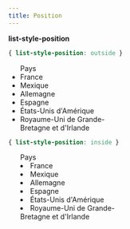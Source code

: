 ```yaml
---
title: Position
---
```


**list-style-position**

```css
{ list-style-position: outside }
```

<div style="width:240px">
  <ul style='list-style-position: outside'>Pays
    <li>France</li>
    <li>Mexique</li>
    <li>Allemagne</li>
    <li>Espagne</li>
    <li>États-Unis d'Amérique</li>
    <li>Royaume-Uni de Grande-Bretagne et d'Irlande</li>
  </ul>
</div>

```css
{ list-style-position: inside }
```

<div style="width:240px">
  <ul style='list-style-position: inside'>Pays
    <li>France</li>
    <li>Mexique</li>
    <li>Allemagne</li>
    <li>Espagne</li>
    <li>États-Unis d'Amérique</li>
    <li>Royaume-Uni de Grande-Bretagne et d'Irlande</li>
  </ul>
</div>
